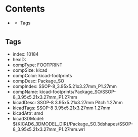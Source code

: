 



Contents
========

* [](#)
	* [Tags](#tags)

# 

## Tags

- index: 10184
- hexID: 
- oompType: FOOTPRINT
- oompSize: kicad
- oompColor: kicad-footprints
- oompDesc: Package_SO
- oompIndex: SSOP-8_3.95x5.21x3.27mm_P1.27mm
- oompName: kicad-footprints/Package_SO/SSOP-8_3.95x5.21x3.27mm_P1.27mm
- kicadDesc: SSOP-8 3.95x5.21x3.27mm Pitch 1.27mm
- kicadTags: SSOP-8 3.95x5.21x3.27mm 1.27mm
- kicadAttr: smd
- kicad3DModel: ${KICAD6_3DMODEL_DIR}/Package_SO.3dshapes/SSOP-8_3.95x5.21x3.27mm_P1.27mm.wrl
